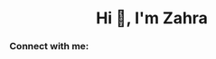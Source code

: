 <h1 align="center">Hi 👋, I'm Zahra</h1>
<h3 align="left">Connect with me:</h3>
<p align="left">
</p>
